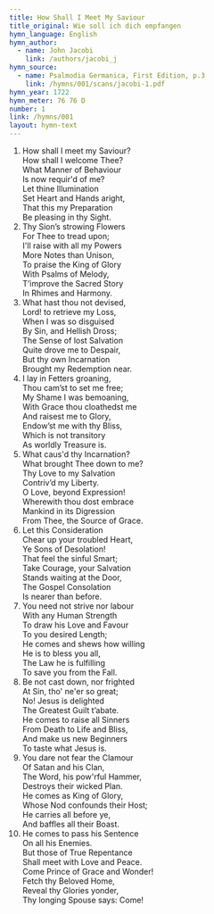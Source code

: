 ```yaml
---
title: How Shall I Meet My Saviour
title_original: Wie soll ich dich empfangen
hymn_language: English
hymn_author: 
  - name: John Jacobi
    link: /authors/jacobi_j
hymn_source: 
  - name: Psalmodia Germanica, First Edition, p.3
    link: /hymns/001/scans/jacobi-1.pdf
hymn_year: 1722
hymn_meter: 76 76 D
number: 1
link: /hymns/001
layout: hymn-text
---
```


1. How shall I meet my Saviour?  
   How shall I welcome Thee?  
   What Manner of Behaviour  
   Is now requir'd of me?  
   Let thine Illumination  
   Set Heart and Hands aright,  
   That this my Preparation  
   Be pleasing in thy Sight.  
2. Thy Sion’s strowing Flowers  
   For Thee to tread upon;  
   I'll raise with all my Powers  
   More Notes than Unison,  
   To praise the King of Glory  
   With Psalms of Melody,  
   T’improve the Sacred Story  
   In Rhimes and Harmony.  
3. What hast thou not devised,  
   Lord! to retrieve my Loss,  
   When I was so disguised  
   By Sin, and Hellish Dross;  
   The Sense of lost Salvation  
   Quite drove me to Despair,  
   But thy own Incarnation  
   Brought my Redemption near.  
4. I lay in Fetters groaning,  
   Thou cam’st to set me free;  
   My Shame I was bemoaning,  
   With Grace thou cloathedst me  
   And raisest me to Glory,  
   Endow’st me with thy Bliss,  
   Which is not transitory  
   As worldly Treasure is.  
5. What caus'd thy Incarnation?  
   What brought Thee down to me?  
   Thy Love to my Salvation  
   Contriv’d my Liberty.  
   O Love, beyond Expression!  
   Wherewith thou dost embrace  
   Mankind in its Digression  
   From Thee, the Source of Grace.  
6. Let this Consideration  
   Chear up your troubled Heart,  
   Ye Sons of Desolation!  
   That feel the sinful Smart;  
   Take Courage, your Salvation  
   Stands waiting at the Door,  
   The Gospel Consolation  
   Is nearer than before.  
7. You need not strive nor labour  
   With any Human Strength  
   To draw his Love and Favour  
   To you desired Length;  
   He comes and shews how willing  
   He is to bless you all,  
   The Law he is fulfilling  
   To save you from the Fall.  
8. Be not cast down, nor frighted  
   At Sin, tho' ne'er so great;  
   No! Jesus is delighted  
   The Greatest Guilt t’abate.  
   He comes to raise all Sinners  
   From Death to Life and Bliss,  
   And make us new Beginners  
   To taste what Jesus is.  
9. You dare not fear the Clamour  
   Of Satan and his Clan,  
   The Word, his pow'rful Hammer,  
   Destroys their wicked Plan.  
   He comes as King of Glory,  
   Whose Nod confounds their Host;  
   He carries all before ye,  
   And baffles all their Boast.  
10. He comes to pass his Sentence  
   On all his Enemies.  
   But those of True Repentance  
   Shall meet with Love and Peace.  
   Come Prince of Grace and Wonder!  
   Fetch thy Beloved Home,  
   Reveal thy Glories yonder,  
   Thy longing Spouse says: Come!  




